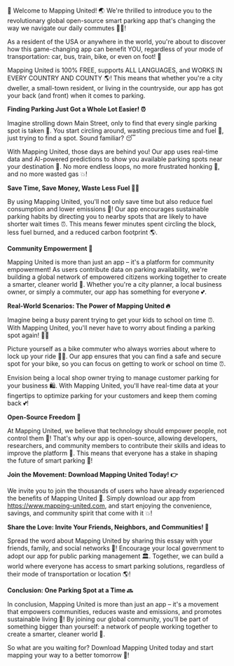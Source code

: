 🎉 Welcome to Mapping United! 🌏 We're thrilled to introduce you to the revolutionary global open-source smart parking app that's changing the way we navigate our daily commutes 🚌💨!

As a resident of the USA or anywhere in the world, you're about to discover how this game-changing app can benefit YOU, regardless of your mode of transportation: car, bus, train, bike, or even on foot! 👣

 Mapping United is 100% FREE, supports ALL LANGUAGES, and WORKS IN EVERY COUNTRY AND COUNTY 🌎! This means that whether you're a city dweller, a small-town resident, or living in the countryside, our app has got your back (and front) when it comes to parking.

**Finding Parking Just Got a Whole Lot Easier! ⏰**

Imagine strolling down Main Street, only to find that every single parking spot is taken 🤯. You start circling around, wasting precious time and fuel 💨, just trying to find a spot. Sound familiar? 😴

With Mapping United, those days are behind you! Our app uses real-time data and AI-powered predictions to show you available parking spots near your destination 📍. No more endless loops, no more frustrated honking 🚗, and no more wasted gas 💥!

**Save Time, Save Money, Waste Less Fuel 💸👏**

By using Mapping United, you'll not only save time but also reduce fuel consumption and lower emissions 🌟! Our app encourages sustainable parking habits by directing you to nearby spots that are likely to have shorter wait times ⏰. This means fewer minutes spent circling the block, less fuel burned, and a reduced carbon footprint 🌎.

**Community Empowerment 💪**

Mapping United is more than just an app – it's a platform for community empowerment! As users contribute data on parking availability, we're building a global network of empowered citizens working together to create a smarter, cleaner world 🌟. Whether you're a city planner, a local business owner, or simply a commuter, our app has something for everyone 💕.

**Real-World Scenarios: The Power of Mapping United 🔥**

Imagine being a busy parent trying to get your kids to school on time ⏰. With Mapping United, you'll never have to worry about finding a parking spot again! 🙅‍♀️

 Picture yourself as a bike commuter who always worries about where to lock up your ride 🚴‍♂️. Our app ensures that you can find a safe and secure spot for your bike, so you can focus on getting to work or school on time ⏰.

Envision being a local shop owner trying to manage customer parking for your business 🛍️. With Mapping United, you'll have real-time data at your fingertips to optimize parking for your customers and keep them coming back 💕!

**Open-Source Freedom 🤝**

At Mapping United, we believe that technology should empower people, not control them 💪! That's why our app is open-source, allowing developers, researchers, and community members to contribute their skills and ideas to improve the platform 🔧. This means that everyone has a stake in shaping the future of smart parking 🌟!

**Join the Movement: Download Mapping United Today! 👉**

We invite you to join the thousands of users who have already experienced the benefits of Mapping United 🎉. Simply download our app from https://www.mapping-united.com, and start enjoying the convenience, savings, and community spirit that come with it 💥!

**Share the Love: Invite Your Friends, Neighbors, and Communities! 👫**

Spread the word about Mapping United by sharing this essay with your friends, family, and social networks 📱! Encourage your local government to adopt our app for public parking management 🏛️. Together, we can build a world where everyone has access to smart parking solutions, regardless of their mode of transportation or location 🌎!

**Conclusion: One Parking Spot at a Time 🔜**

In conclusion, Mapping United is more than just an app – it's a movement that empowers communities, reduces waste and emissions, and promotes sustainable living 💪! By joining our global community, you'll be part of something bigger than yourself: a network of people working together to create a smarter, cleaner world 🌟.

So what are you waiting for? Download Mapping United today and start mapping your way to a better tomorrow 📅!